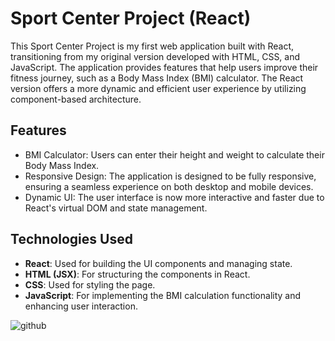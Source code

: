 # Sport Center Project (React)

This Sport Center Project is my first web application built with React, transitioning from my original version developed with HTML, CSS, and JavaScript. The application provides features that help users improve their fitness journey, such as a Body Mass Index (BMI) calculator. The React version offers a more dynamic and efficient user experience by utilizing component-based architecture.

## Features

- BMI Calculator: Users can enter their height and weight to calculate their Body Mass Index.
- Responsive Design: The application is designed to be fully responsive, ensuring a seamless experience on both desktop and mobile devices.
- Dynamic UI: The user interface is now more interactive and faster due to React's virtual DOM and state management.


## Technologies Used
- **React**: Used for building the UI components and managing state.
- **HTML (JSX)**: For structuring the components in React.
- **CSS**: Used for styling the page.
- **JavaScript**: For implementing the BMI calculation functionality and enhancing user interaction.



![github](./src/assets/images/sport-center.png)